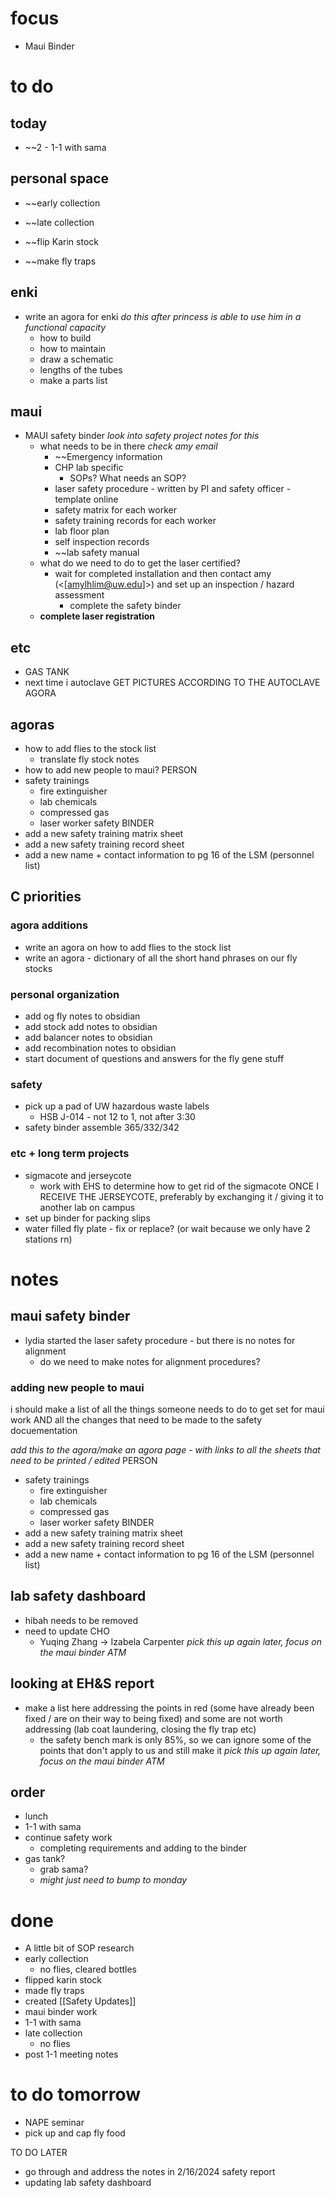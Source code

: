 # focus
- Maui Binder
# to do
## today
- ~~2 - 1-1 with sama
## personal space
- ~~early collection
- ~~late collection

- ~~flip Karin stock
- ~~make fly traps
## enki
- write an agora for enki *do this after princess is able to use him in a functional capacity*
	- how to build 
	- how to maintain
	- draw a schematic
	- lengths of the tubes 
	- make a parts list
## maui
- MAUI safety binder *look into safety project notes for this*
	- what needs to be in there *check amy email*
		- ~~Emergency information
		- CHP lab specific
			- SOPs? What needs an SOP?
		- laser safety procedure - written by PI and safety officer - template online
		- safety matrix for each worker
		- safety training records for each worker
		- lab floor plan
		- self inspection records
		- ~~lab safety manual
	- what do we need to do to get the laser certified?
		- wait for completed installation and then contact amy (<[amylhlim@uw.edu]>) and set up an inspection / hazard assessment 
			- complete the safety binder
	- **complete laser registration**
## etc
- GAS TANK
- next time i autoclave GET PICTURES ACCORDING TO THE AUTOCLAVE AGORA
## agoras
- how to add flies to the stock list
	- translate fly stock notes
- how to add new people to maui?
PERSON
- safety trainings
	- fire extinguisher
	- lab chemicals
	- compressed gas
	- laser worker safety
BINDER
- add a new safety training matrix sheet
- add a new safety training record sheet
- add a new name + contact information to pg 16 of the LSM (personnel list)
## C priorities 
### agora additions
- write an agora on how to add flies to the stock list
- write an agora - dictionary of all the short hand phrases on our fly stocks
### personal organization
- add og fly notes to obsidian
- add stock add notes to obsidian
- add balancer notes to obsidian
- add recombination notes to obsidian
- start document of questions and answers for the fly gene stuff
### safety
- pick up a pad of UW hazardous waste labels 
	- HSB J-014 - not 12 to 1, not after 3:30
- safety binder assemble 365/332/342
### etc + long term projects
- sigmacote and jerseycote
	- work with EHS to determine how to get rid of the sigmacote ONCE I RECEIVE THE JERSEYCOTE, preferably by exchanging it / giving it to another lab on campus
- set up binder for packing slips
- water filled fly plate - fix or replace? (or wait because we only have 2 stations rn)
# notes
## maui safety binder
- lydia started the laser safety procedure - but there is no notes for alignment 
	- do we need to make notes for alignment procedures?

### adding new people to maui
i should make a list of all the things someone needs to do to get set for maui work AND all the changes that need to be made to the safety docuementation

*add this to the agora/make an agora page - with links to all the sheets that need to be printed / edited*
PERSON
- safety trainings
	- fire extinguisher
	- lab chemicals
	- compressed gas
	- laser worker safety
BINDER
- add a new safety training matrix sheet
- add a new safety training record sheet
- add a new name + contact information to pg 16 of the LSM (personnel list)
## lab safety dashboard
- hibah needs to be removed
- need to update CHO
	- Yuqing Zhang -> Izabela Carpenter
*pick this up again later, focus on the maui binder ATM*
## looking at EH&S report
- make a list here addressing the points in red (some have already been fixed / are on their way to being fixed) and some are not worth addressing (lab coat laundering, closing the fly trap etc)
	- the safety bench mark is only 85%, so we can ignore some of the points that don't apply to us and still make it
*pick this up again later, focus on the maui binder ATM*

## order
- lunch
- 1-1 with sama
- continue safety work
	- completing requirements and adding to the binder
- gas tank?
	- grab sama?
	- *might just need to bump to monday*
# done
- A little bit of SOP research
- early collection
	- no flies, cleared bottles
- flipped karin stock
- made fly traps
- created [[Safety Updates]]
- maui binder work
- 1-1 with sama
- late collection
	- no flies
- post 1-1 meeting notes
# to do tomorrow
- NAPE seminar
- pick up and cap fly food

TO DO LATER
- go through and address the notes in 2/16/2024 safety report
- updating lab safety dashboard